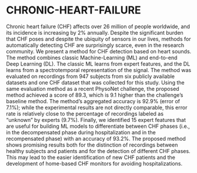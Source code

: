 # CHRONIC-HEART-FAILURE
Chronic heart failure (CHF) affects over 26 million of people worldwide, and its incidence is increasing by 2% annually. Despite the significant burden that CHF poses and despite the ubiquity of sensors in our lives, methods for automatically detecting CHF are surprisingly scarce, even in the research community. We present a method for CHF detection based on heart sounds. The method combines classic Machine-Learning (ML) and end-to-end Deep Learning (DL). The classic ML learns from expert features, and the DL learns from a spectrotemporal representation of the signal. The method was evaluated on recordings from 947 subjects from six publicly available datasets and one CHF dataset that was collected for this study. Using the same evaluation method as a recent PhysoNet challenge, the proposed method achieved a score of 89.3, which is 9.1 higher than the challenge’s baseline method. The method’s aggregated accuracy is 92.9% (error of 7.1%); while the experimental results are not directly comparable, this error rate is relatively close to the percentage of recordings labeled as “unknown” by experts (9.7%). Finally, we identified 15 expert features that are useful for building ML models to differentiate between CHF phases (i.e., in the decompensated phase during hospitalization and in the recompensated phase) with an accuracy of 93.2%. The proposed method shows promising results both for the distinction of recordings between healthy subjects and patients and for the detection of different CHF phases. This may lead to the easier identification of new CHF patients and the development of home-based CHF monitors for avoiding hospitalizations.  
 

